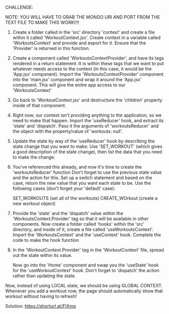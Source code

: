 CHALLENGE:

NOTE: YOU WILL HAVE TO GRAB THE MONGO URI AND PORT FROM THE TEXT FILE TO MAKE THIS WORK!!!!

1. Create a folder called in the 'src' directory 'context' and create a file within it 
   called 'WorkoutContext.jsx'.  Create context in a variable called 'WorkoutsContext' 
   and provide and export for it.  Ensure that the 'Provider' is returned in this function.

2. Create a component called 'WorkoutsContextProvider', and have its tags rendered in a 
   return statement.  It is within these tags that we want to put whatever needs access
   to the context (in this case, it would be the 'App.jsx' component).  Import the
   'WorkoutsContextProvider' component into the 'main.jsx' component and wrap it around
   the 'App.jsx' component.  This will give the enitre app access to our 'WorkoutsContext'

3. Go back to 'WorkoutContext.jsx' and destructure the 'children' property inside of that
   component.  

4. Right now, our context isn't providing anything to the application, so we need to make
   that happen.  Import the 'useReducer' hook, and extract its 'state' and 'dispatch'.
   Pass it the arguments of 'workoutsReducer' and the object with the property/value of
   'workouts: null'.

5. Update the state by way of the 'useReducer' hook by describing the state change that you
   want to make.  Use 'SET_WORKOUT' (which gives a good description of the state change),
   then list the data that you need to make the change.

6. You've referenced this already, and now it's time to create the 'workoutsReducer' function
   Don't forget to use the previous state value and the action for this.  Set up a switch
   statement and based on the case, return the new value that you want each state to be.  Use
   the following cases (don't forget your 'default' case):

   SET_WORKOUTS (set all of the workouts)
   CREATE_WOrkout (create a new workout object)

7. Provide the 'state' and the 'dispatch' value within the 'WorkoutsContext.Provider' tag so
   that it will be available in other components.  Now create a folder called 'hooks' within
   the 'src' directory, and inside of it, create a file called 'useWorkoutsContext'.  Import
   the 'WorkoutsContext' and the 'useContext' hook.  Complete the code to make the hook function

8. In the 'WorkoutContext.Provider' tag in the 'WorkoutContext' file, spread out the state within
   its value.

   Now go into the 'Home' component and swap you the 'useState' hook for the 'useWorkoutContext'
   hook.  Don't forget to 'dispatch' the action rather than updating the state.
   
Now, instead of using LOCAL state, we should be using GLOBAL CONTEXT.  Whenever you add a workout
now, the page should automatically show that workout without having to refresh!

Solution: https://shorturl.at/FlXmp
